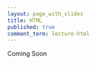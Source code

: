 ```yaml
---
layout: page_with_slides
title: HTML
published: true
comment_term: lecture-html
---
```


Coming Soon